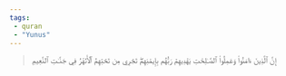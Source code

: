 ```yaml
---
tags: 
 - quran 
 - "Yunus"
---
```


> إِنَّ ٱلَّذِينَ ءَامَنُواْ وَعَمِلُواْ ٱلصَّـٰلِحَٰتِ يَهۡدِيهِمۡ رَبُّهُم بِإِيمَٰنِهِمۡۖ تَجۡرِي مِن تَحۡتِهِمُ ٱلۡأَنۡهَٰرُ فِي جَنَّـٰتِ ٱلنَّعِيمِ
